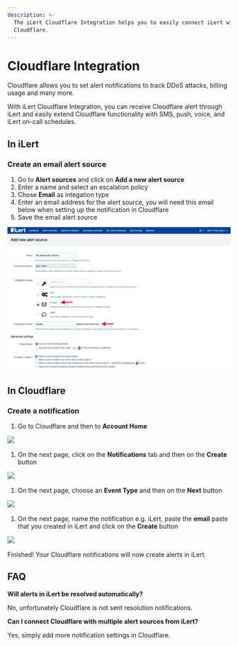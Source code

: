 ```yaml
---
description: >-
  The iLert Cloudflare Integration helps you to easily connect iLert with
  Cloudflare.
---
```


# Cloudflare Integration

Cloudflare allows you to set alert notifications to track DDoS attacks, billing usage and many more.

With iLert Cloudflare Integration, you can receive Cloudflare alert through iLert and easily extend Cloudflare functionality with SMS, push, voice, and iLert on-call schedules.

## In iLert <a href="create-alarm-source" id="create-alarm-source"></a>

### Create an email alert source

1. Go to **Alert sources** and click on **Add a new alert source**
2. Enter a name and select an escalation policy
3. Chose **Email** as integation type
4. Enter an email address for the alert source, you will need this email below when setting up the notification in Cloudflare
5. Save the email alert source

![](<../.gitbook/assets/Screenshot 2020-06-18 at 16.21.49.png>)

## In Cloudflare

### Create a notification

1. Go to Cloudflare and then to **Account Home**

![](../.gitbook/assets/Account\_\__Cloudflare\_-\_Web_Performance\_\__Security.png)

1. On the next page,  click on the **Notifications** tab and then on the **Create** button

![](../.gitbook/assets/Account\_\__Cloudflare\_-\_Web_Performance\_\__Security_and_Slack\_\__Chris\_\__iLert.png)

1. On the next page,  choose an **Event Type** and then on the **Next** button

![](<../.gitbook/assets/Account\_\__Cloudflare\_-\_Web_Performance\_\__Security (1).png>)

1. On the next page,  name the notification e.g. iLert, paste the **email** paste that you created in iLert and click on the **Create** button

![](<../.gitbook/assets/Account\_\__Cloudflare\_-\_Web_Performance\_\__Security (2).png>)

Finished! Your Cloudflare notifications will now create alerts in iLert.

## FAQ <a href="faq" id="faq"></a>

**Will alerts in iLert be resolved automatically?**

No, unfortunately Cloudflare is not sent resolution notifications.

**Can I connect Cloudflare with multiple alert sources from iLert?**

Yes, simply add more notification settings in Cloudflare.
